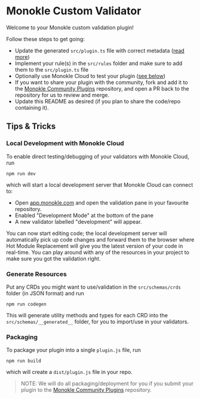 # Monokle Custom Validator

Welcome to your Monokle custom validation plugin!

Follow these steps to get going:

- Update the generated `src/plugin.ts` file with correct metadata ([read more](#plugin-metadata))
- Implement your rule(s) in the `src/rules` folder and make sure to add them to the `src/plugin.ts` file
- Optionally use Monokle Cloud to test your plugin ([see below](#local-development-with-monokle-cloud))
- If you want to share your plugin with the community, fork and add it to the [Monokle Community Plugins](https://github.com/kubeshop/monokle-community-plugins) 
  repository, and open a PR back to the repository for us to review and merge.
- Update this README as desired (if you plan to share the code/repo containing it).

## Tips & Tricks 

### Local Development with Monokle Cloud

To enable direct testing/debugging of your validators with Monokle Cloud, run

```
npm run dev
```

which will start a local development server that Monokle Cloud can connect to:

- Open [app.monokle.com](https://app.monokle.com) and open the validation pane in your favourite repository.
- Enabled "Development Mode" at the bottom of the pane
- A new validator labelled "development" will appear.

You can now start editing code; the local development server will automatically pick up code changes and forward
them to the browser where Hot Module Replacement will give you the latest version of your code in real-time.
You can play around with any of the resources in your project to make sure you got the validation right.

### Generate Resources

Put any CRDs you might want to use/validation in the `src/schemas/crds` folder (in JSON format) and run

```
npm run codegen
```

This will generate utility methods and types for each CRD into the `src/schemas/__generated__` folder, for you
to import/use in your validators.

### Packaging

To package your plugin into a single `plugin.js` file, run

```
npm run build
```

which will create a `dist/plugin.js` file in your repo.

> NOTE: We will do all packaging/deployment for you if you submit your plugin to
the [Monokle Community Plugins](https://github.com/kubeshop/monokle-community-plugins) repository.  
